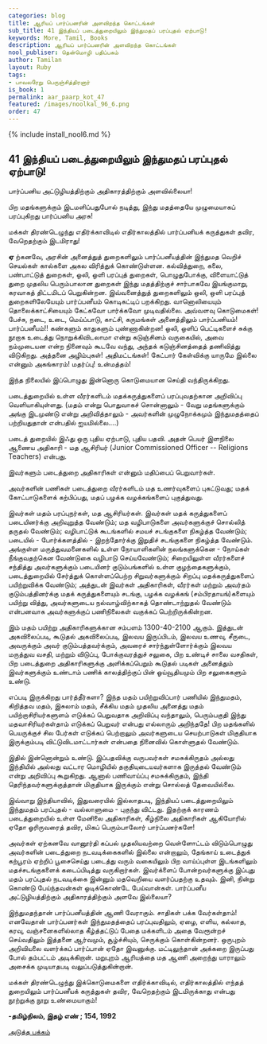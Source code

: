 ```yaml
---
categories: blog
title: ஆரியப் பார்ப்பனரின் அளவிறந்த கொட்டங்கள்
sub_title: 41 ﻿இந்தியப் படைத்துறையிலும் இந்துமதப் பரப்புதல் ஏற்பாடு!
keywords: More, Tamil, Books
description: ஆரியப் பார்ப்பனரின் அளவிறந்த கொட்டங்கள்
nool_publiser: தென்மொழி பதிப்பகம்
author: Tamilan
layout: Ruby
tags: 
- பாவலரேறு பெருஞ்சித்திரனார்
is_book: 1
permalink: aar_paarp_kot_47
featured: /images/noolkal_96_6.png
order: 47
---
```

{% include install_nool6.md %}

## 41 ﻿இந்தியப் படைத்துறையிலும் இந்துமதப் பரப்புதல் ஏற்பாடு!

பார்ப்பனிய அட்டுழியத்திற்கும் அதிகாரத்திற்கும் அளவில்லையா!

பிற மதங்களுக்கும் இடமளிப்பதுபோல் நடித்து, இந்து மதத்தையே முழுமையாகப் பரப்புகிறது பார்ப்பனிய அரசு!

மக்கள் திரண்டெழுந்து எதிர்க்காவிடில் எதிர்காலத்தில் பார்ப்பனியக் கருத்துகள் தவிர, வேறெதற்கும் இடமிராது!

**ஏ** ற்கனவே, அரசின் அனைத்துத் துறைகளிலும் பார்ப்பனீயத்தின் இந்துமத வெறிச் செயல்கள் கால்களை அகல விரித்துக் கொண்டுள்ளன. கல்வித்துறை, கலை, பண்பாட்டுத் துறைகள், ஒலி, ஒளி பரப்புத் துறைகள், பொழுதுபோக்கு, விளையாட்டுத் துறை முதலிய பெரும்பாலான துறைகள் இந்து மதத்திற்குச் சார்பாகவே இயங்குமாறு, கரவாகத் திட்டமிடப் பெறுகின்றன. இவ்வனைத்துத் துறைகளிலும் ஒலி, ஒளி பரப்புத் துறைகளிலேயேயும் பார்ப்பனீயம் கொடிகட்டிப் பறக்கிறது. வானொலியையும் தொலைக்காட்சியையும் கேட்கவோ பார்க்கவோ முடிவதில்லை. அவ்வளவு கொடுமைகள்! பேச்சு, நடை, உடை, மெய்ப்பாடு, காட்சி, கருமங்கள் அனைத்திலும் பார்ப்பனியம்! பார்ப்பனீயம்!! கண்களும் காதுகளும் புண்ணாகின்றன! ஒலி, ஒளிப் பெட்டிகளைச் சுக்கு நூறாக உடைத்து நொறுக்கிவிடலாமா என்று கடுஞ்சினம் வருகையில், அவை நம்முடையன என்ற நினைவும் கூடவே வந்து, அந்தக் கடுஞ்சினத்தைத் தணிவித்து விடுகிறது. அத்தனை அழிம்புகள்! அதிமட்டங்கள்! கேட்பார் கேள்விக்கு யாருமே இல்லை என்னும் அகங்காரம்! மதர்ப்பு! உன்மத்தம்!

இந்த நிலையில் இப்பொழுது இன்னொரு கொடுமையான செய்தி வந்திருக்கிறது.

படைத்துறையில் உள்ள வீரர்களிடம் மதக்கருத்துகளைப் பரப்புவதற்கான அறிவிப்பு வெளியாகியுள்ளது. (மதம் என்று பொதுவாகச் சொன்னாலும் - வேறு மதங்களுக்கும் அங்கு இடமுண்டு என்று அறிவித்தாலும் - அவர்களின் முழுநோக்கமும் இந்துமதத்தைப் பற்றியதுதான் என்பதில் ஐயமில்லை....)

படைத் துறையில் இஃது ஒரு புதிய ஏற்பாடு, புதிய பதவி. அதன் பெயர் இளநிலை ஆணைய அதிகாரி - மத ஆசிரியர் (Junior Commissioned Officer -- Religions Teachers) என்பது.

இவர்களும் படைத்துறை அதிகாரிகள் என்னும் மதிப்பைப் பெறுவார்கள்.

அவர்களின் பணிகள் படைத்துறை வீரர்களிடம் மத உணர்வுகளைப் புகட்டுவது; மதக் கோட்பாடுகளைக் கற்பிப்பது, மதப் பழக்க வழக்கங்களைப் புகுத்துவது.

இவர்கள் மதம் பரப்புநர்கள், மத ஆசிரியர்கள். இவர்கள் மதக் கருத்துகளைப் படையினர்க்கு அறிவுறுத்த வேண்டும்; மத வழிபாடுகளை அவர்களுக்குச் சொல்லித் தருதல் வேண்டும்; வழிபாட்டுக் கூடங்களில் சமயச் சடங்குகளை நிகழ்த்த வேண்டும்; படையில் - போர்க்களத்தில் - இறந்தோர்க்கு இறுதிச் சடங்குகளை நிகழ்த்த வேண்டும். அங்குள்ள மருத்துவமனைகளில் உள்ள நோயாளிகளின் நலங்களுக்கென - நோய்கள் நீங்குவதற்கென வேண்டுகை வழிபாடு செய்யவேண்டும்; சிறையிலுள்ள வீரர்களைச் சந்தித்து அவர்களுக்கும் படையினர் குடும்பங்களில் உள்ள குழந்தைகளுக்கும், படைத்துறையில் சேர்த்துக் கொள்ளப்பெற்ற சிறுவர்களுக்கும் சிறப்பு மதக்கருத்துகளைப் பயிற்றுவிக்க வேண்டும்; அத்துடன் இவர்கள் அதிகாரிகள், வீரர்கள் மற்றும் அவர்தம் குடும்பத்தினர்க்கு மதக் கருத்துகளையும் சடங்கு, பழக்க வழக்கங் (சம்பிரதாயங்)களையும் பயிற்று வித்து, அவர்களுடைய நல்வாழ்விற்காகத் தொண்டாற்றுதல் வேண்டும் என்பனவாக அவர்களுக்குப் பணிநிலைகள் வகுக்கப் பெற்றிருக்கின்றன.

இம் மதம் பயிற்று அதிகாரிகளுக்கான சம்பளம் 1300-40-2100 ஆகும். இத்துடன் அகவிலைப்படி, கூடுதல் அகவிலைப்படி, இலவய இருப்பிடம், இலவய உணவு, சீருடை, அவருக்கும் அவர் குடும்பத்தவர்க்கும், அவரைச் சார்ந்துள்ளோர்க்கும் இலவய மருத்துவ வசதி, மற்றும் விடுப்பு, போக்குவரத்துச் சலுகை, பிற உண்டிச் சாலை வசதிகள், பிற படைத்துறை அதிகாரிகளுக்கு அளிக்கப்பெறும் கூடுதல் படிகள் அனைத்தும் இவர்களுக்கும் உண்டாம் பணிக் காலத்திற்குப் பின் ஓய்வூதியமும் பிற சலுகைகளும் உண்டு.

எப்படி இருக்கிறது பார்த்தீர்களா? இந்த மதம் பயிற்றுவிப்பார் பணியில் இந்துமதம், கிறித்தவ மதம், இசுலாம் மதம், சீக்கிய மதம் முதலிய அனைத்து மதம் பயிற்றாசிரியர்களுளம் எடுக்கப் பெறுவதாக அறிவிப்பு வந்தாலும், பெரும்பகுதி இந்து மதவாசிரியர்கள்தாம் எடுக்கப் பெறுவர் என்பது எல்லாரும் அறிந்ததே! பிற மதங்களில் பெயருக்குச் சில பேர்கள் எடுக்கப் பெற்றாலும் அவர்களுடைய செயற்பாடுகள் மிகுதியாக இருக்கும்படி விட்டுவிடமாட்டார்கள் என்பதை நினைவில் கொள்ளுதல் வேண்டும்.

இதில் இன்னொன்றும் உண்டு. இப்பதவிக்கு வருபவர்கள் சமசுக்கிருதம் அல்லது இந்தியில் அல்லது வட்டார மொழியில் தகுதியுடையவர்களாக இருத்தல் வேண்டும் என்று அறிவிப்பு கூறுகிறது. ஆனால் பணிவாய்ப்பு சமசுக்கிருதம், இந்தி தெரிந்தவர்களுக்குத்தான் மிகுதியாக இருக்கும் என்று சொல்லத் தேவையில்லை.

இவ்வாறு இந்தியாவில், இதுவரையில் இல்லாதபடி, இந்தியப் படைத்துறையிலும் இந்துமதம் பரப்புதல் - வல்லாளுமை - புகுந்து விட்டது. இதற்குக் காரணம் படைத்துறையில் உள்ள மேனிலை அதிகாரிகள், கீழ்நிலை அதிகாரிகள் ஆகியோரில் ஏதோ ஓரிருவரைத் தவிர, மிகப் பெரும்பாலோர் பார்ப்பனர்களே!

அவர்கள் ஏற்கனவே வானூர்தி கப்பல் முதலியவற்றை வெள்ளோட்டம் விடும்பொழுது அவர்களின் படைத்துறை நடவடிக்கைகளில் இல்லை என்றாலும், தேங்காய் உடைத்துக் கற்பூரம் ஏற்றிப் பூசைசெய்து படைத்து வரும் வகையிலும் பிற வாய்ப்புள்ள இடங்களிலும் மதச்சடங்குகளைக் கடைப்பிடித்து வருகிறார்கள். இவர்க்ளைப் போன்றவர்களுக்கு இப்புது மதம் பரப்புதல் நடவடிக்கை இன்னும் மதவெறியை வளர்ப்பதற்கு உதவும். இனி, நின்று கொண்டு பேய்ந்தவன்கள் ஒடிக்கொண்டே பேய்வான்கள். பார்ப்பனீய அட்டுழியத்திற்கும் அதிகாரத்திற்கும் அளவே இல்லையா?

இந்துமதந்தான் பார்ப்பனீயத்தின் ஆணி வேராகும். சாதிகள் பக்க வேர்கள்தாம்! எனவேதான் பார்ப்பனர்கள் இந்துமதத்தைப் பரப்புவதிலும், ஏழை, எளிய, கல்லாத, கரவு, வஞ்சனைகளில்லாத கீழ்த்தட்டுப் பேதை மக்களிடம் அதை வேரூன்றச் செய்வதிலும் இத்தனை ஆர்வமும், சூழ்ச்சியும், செருக்கும் கொள்கின்றனர். ஒருபுறம் அறிவியலை வளர்க்கப் பார்ப்பான் ஏதோ இவனுக்கு. மட்டிலுந்தான் அக்கறை இருப்பது போல் தம்பட்டம் அடிக்கிறான். மறுபுறம் ஆரியத்தை மத ஆணி அறைந்து யாராலும் அசைக்க முடியாதபடி வலுப்படுத்துகின்றான்.

மக்கள் திரண்டெழுந்து இக்கொடுமைகளை எதிர்க்காவிடில், எதிர்காலத்தில் எந்தத் துறையிலும் பார்ப்பனீயக் கருத்துகள் தவிர, வேறெதற்கும் இடமிருக்காது என்பது நூற்றுக்கு நூறு உண்மையாகும்!

**-தமிழ்நிலம், இதழ் எண் ; 154, 1992**

[அடுத்த பக்கம்](aar_paarp_kot_48)